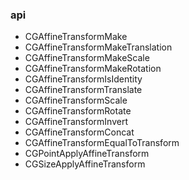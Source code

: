 ### api
* CGAffineTransformMake
* CGAffineTransformMakeTranslation
* CGAffineTransformMakeScale
* CGAffineTransformMakeRotation
* CGAffineTransformIsIdentity
* CGAffineTransformTranslate
* CGAffineTransformScale
* CGAffineTransformRotate
* CGAffineTransformInvert
* CGAffineTransformConcat
* CGAffineTransformEqualToTransform
* CGPointApplyAffineTransform
* CGSizeApplyAffineTransform
